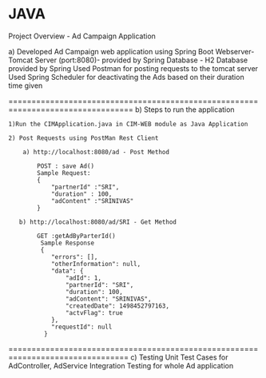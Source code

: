 # JAVA

Project Overview - Ad Campaign Application 

a) Developed Ad Campaign web application using Spring Boot 
    Webserver-  Tomcat Server (port:8080)- provided by Spring
    Database - H2 Database provided by Spring
    Used Postman for posting requests to the tomcat server
    Used Spring Scheduler for deactivating the Ads based on their duration time given
  
=================================================================================
b) Steps to run the application

	1)Run the CIMApplication.java in CIM-WEB module as Java Application

	2) Post Requests using PostMan Rest Client

		a) http://localhost:8080/ad - Post Method
	 
		    POST : save Ad()
			Sample Request:
			{
				"partnerId" :"SRI",
				"duration" : 100,
				"adContent" :"SRINIVAS"
			}

	   b) http://localhost:8080/ad/SRI - Get Method

			GET :getAdByParterId()
			 Sample Response
			 {
				"errors": [],
				"otherInformation": null,
				"data": {
					"adId": 1,
					"partnerId": "SRI",
					"duration": 100,
					"adContent": "SRINIVAS",
					"createdDate": 1498452797163,
					"actvFlag": true
				},
				"requestId": null
			  }

================================================================================
c) Testing
      Unit Test Cases for AdController, AdService 
      Integration Testing for whole Ad application

